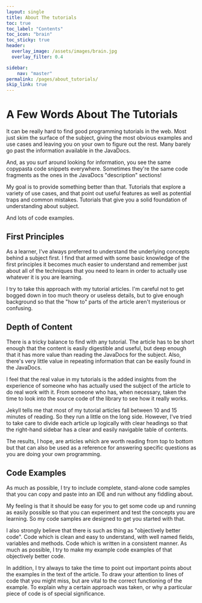 ```yaml
---
layout: single
title: About The tutorials
toc: true
toc_label: "Contents"
toc_icon: "brain"
toc_sticky: true
header:
  overlay_image: /assets/images/brain.jpg
  overlay_filter: 0.4

sidebar:
    nav: "master"
permalink: /pages/about_tutorials/
skip_link: true
---
```

# A Few Words About The Tutorials

It can be really hard to find good programming tutorials in the web.  Most just skim the surface of the subject, giving the most obvious examples and use cases and leaving you on your own to figure out the rest.  Many barely go past the information available in the JavaDocs.

And, as you surf around looking for information, you see the same copypasta code snippets everywhere.  Sometimes they're the same code fragments as the ones in the JavaDocs "description" sections!  

My goal is to provide something better than that.  Tutorials that explore a variety of use cases, and that point out useful features as well as potential traps and common mistakes.  Tutorials that give you a solid foundation of understanding about subject.

And lots of code examples.  

## First Principles

As a learner, I've always preferred to understand the underlying concepts behind a subject first.  I find that armed with some basic knowledge of the first principles it becomes much easier to understand and remember just about all of the techniques that you need to learn in order to actually use whatever it is you are learning.

I try to take this approach with my tutorial articles.  I'm careful not to get bogged down in too much theory or useless details, but to give enough background so that the "how to" parts of the article aren't mysterious or confusing.

## Depth of Content

There is a tricky balance to find with any tutorial.  The article has to be short enough that the content is easily digestible and useful, but deep enough that it has more value than reading the JavaDocs for the subject.  Also, there's very little value in repeating information that can be easily found in the JavaDocs.

I feel that the real value in my tutorials is the added insights from the experience of someone who has actually used the subject of the article to do real work with it.  From someone who has, when necessary, taken the time to look into the source code of the library to see how it really works.  

Jekyll tells me that most of my tutorial articles fall between 10 and 15 minutes of reading.  So they run a little on the long side.  However, I've tried to take care to divide each article up logically with clear headings so that the right-hand sidebar has a clear and easily navigable table of contents.

The results, I hope, are articles which are worth reading from top to bottom but that can also be used as a reference for answering specific questions as you are doing your own programming.

## Code Examples

As much as possible, I try to include complete, stand-alone code samples that you can copy and paste into an IDE and run without any fiddling about.

My feeling is that it should be easy for you to get some code up and running as easily possible so that you can experiment and test the concepts you are learning.  So my code samples are designed to get you started with that.

I also strongly believe that there is such as thing as "objectively better code".  Code which is clean and easy to understand, with well named fields, variables and methods.  Code which is written in a consistent manner.  As much as possible, I try to make my example code examples of that objectively better code.  

In addition, I try always to take the time to point out important points about the examples in the text of the article.  To draw your attention to lines of code that you might miss, but are vital to the correct functioning of the example.  To explain why a certain approach was taken, or why a particular piece of code is of special significance.
